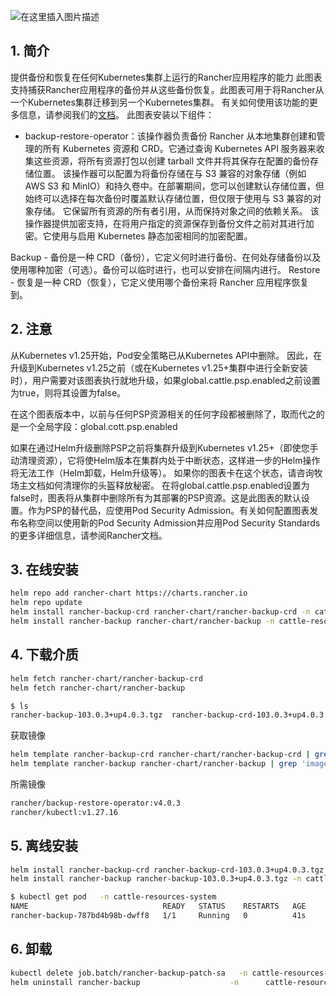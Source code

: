 
![在这里插入图片描述](https://i-blog.csdnimg.cn/direct/2e9623e62ebf4907bdc44499c617d0f3.jpeg)



## 1. 简介

提供备份和恢复在任何Kubernetes集群上运行的Rancher应用程序的能力
此图表支持捕获Rancher应用程序的备份并从这些备份恢复。此图表可用于将Rancher从一个Kubernetes集群迁移到另一个Kubernetes集群。
有关如何使用该功能的更多信息，请参阅我们的[文档](https://ranchermanager.docs.rancher.com/how-to-guides/new-user-guides/backup-restore-and-disaster-recovery)。
此图表安装以下组件：

- backup-restore-operator：该操作器负责备份 Rancher 从本地集群创建和管理的所有 Kubernetes 资源和 CRD。它通过查询 Kubernetes API 服务器来收集这些资源，将所有资源打包以创建 tarball 文件并将其保存在配置的备份存储位置。
该操作器可以配置为将备份存储在与 S3 兼容的对象存储（例如 AWS S3 和 MinIO）和持久卷中。在部署期间，您可以创建默认存储位置，但始终可以选择在每次备份时覆盖默认存储位置，但仅限于使用与 S3 兼容的对象存储。
它保留所有资源的所有者引用，从而保持对象之间的依赖关系。
该操作器提供加密支持，在将用户指定的资源保存到备份文件之前对其进行加密。它使用与启用 Kubernetes 静态加密相同的加密配置。


Backup - 备份是一种 CRD（备份），它定义何时进行备份、在何处存储备份以及使用哪种加密（可选）。备份可以临时进行，也可以安排在间隔内进行。
Restore - 恢复是一种 CRD（恢复），它定义使用哪个备份来将 Rancher 应用程序恢复到。

## 2. 注意

从Kubernetes v1.25开始，Pod安全策略已从Kubernetes API中删除。
​
因此，在升级到Kubernetes v1.25之前（或在Kubernetes v1.25+集群中进行全新安装时），用户需要对该图表执行就地升级，如果global.cattle.psp.enabled之前设置为true，则将其设置为false。



在这个图表版本中，以前与任何PSP资源相关的任何字段都被删除了，取而代之的是一个全局字段：global.cott.psp.enabled

如果在通过Helm升级删除PSP之前将集群升级到Kubernetes v1.25+（即使您手动清理资源），它将使Helm版本在集群内处于中断状态，这样进一步的Helm操作将无法工作（Helm卸载，Helm升级等）。
如果你的图表卡在这个状态，请咨询牧场主文档如何清理你的头盔释放秘密。
​
在将global.cattle.psp.enabled设置为false时，图表将从集群中删除所有为其部署的PSP资源。这是此图表的默认设置。
​
作为PSP的替代品，应使用Pod Security Admission。有关如何配置图表发布名称空间以使用新的Pod Security Admission并应用Pod Security Standards的更多详细信息，请参阅Rancher文档。

## 3. 在线安装


```bash
helm repo add rancher-chart https://charts.rancher.io
helm repo update
helm install rancher-backup-crd rancher-chart/rancher-backup-crd -n cattle-resources-system --create-namespace
helm install rancher-backup rancher-chart/rancher-backup -n cattle-resources-system
```

##  4. 下载介质

```bash
helm fetch rancher-chart/rancher-backup-crd
helm fetch rancher-chart/rancher-backup
```


```bash
$ ls
rancher-backup-103.0.3+up4.0.3.tgz  rancher-backup-crd-103.0.3+up4.0.3.tgz
```

获取镜像

```bash
helm template rancher-backup-crd rancher-chart/rancher-backup-crd | grep 'image:' | awk '{print $2}' | sed 's/\"//g' 
helm template rancher-backup rancher-chart/rancher-backup | grep 'image:' | awk '{print $2}' | sed 's/\"//g' 
```
所需镜像
```bash
rancher/backup-restore-operator:v4.0.3
rancher/kubectl:v1.27.16
```

## 5. 离线安装

```bash
helm install rancher-backup-crd rancher-backup-crd-103.0.3+up4.0.3.tgz -n cattle-resources-system --create-namespace
helm install rancher-backup rancher-backup-103.0.3+up4.0.3.tgz -n cattle-resources-system --set image.repository=harbor.bsgchina.com/rancher/backup-restore-operator --set global.kubectl.repository=harbor.bsgchina.com/rancher/kubectl --set global.kubectl.tag=v1.27.16
```

```bash
$ kubectl get pod   -n cattle-resources-system 
NAME                              READY   STATUS    RESTARTS   AGE
rancher-backup-787bd4b98b-dwff8   1/1     Running   0          41s
```

## 6. 卸载

```bash
kubectl delete job.batch/rancher-backup-patch-sa   -n cattle-resources-system
helm uninstall rancher-backup                    -n      cattle-resources-system
```

